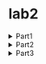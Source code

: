 # lab2
<details>
 <summary>Part1</summary>
 <p>
1)Создайте пустой репозиторий на сервисе github.com (или gitlab.com, или bitbucket.com). 

2)Выполните инструкцию по созданию первого коммита на странице репозитория, созданного на предыдещем шаге. 
```
Documents % mkdir MyRepo
cd MyRepo
echo "MyRepo">> README.md
git init
>>Initialized empty Git repository in /Users/makbuk/Documents/MyRepo/.git/
git config user.name "Ekaterina Karpina"
git config user.email "karpina.katia@gmail.com"
git add README.md
git commit -m "first commit"
>>[main (root-commit) d220c65] first commit
 1 file changed, 1 insertion(+)
 create mode 100644 README.md
git branch -M master
git remote add origin https://github.com/Ekaterina416b/MyRepo.git
>>makbuk@MacBook-Air-makbuk MyRepo % git push -u origin master
Enumerating objects: 3, done.
Counting objects: 100% (3/3), done.
Writing objects: 100% (3/3), 225 bytes | 225.00 KiB/s, done.
Total 3 (delta 0), reused 0 (delta 0), pack-reused 0
To https://github.com/Ekaterina416b/MyRepo.git
 * [new branch]      master -> master
branch 'master' set up to track 'origin/master'.
```
3)Создайте файл hello_world.cpp в локальной копии репозитория (который должен был появиться на шаге 2). Реализуйте программу Hello world на языке C++ используя плохой стиль кода. Например, после заголовочных файлов вставьте строку using namespace std;.
```
touch hello_world.cpp
nano hello_world.cpp
```
[hello_world.cpp](hello_world.cpp)

4)Добавьте этот файл в локальную копию репозитория.
```
git add hello_world.cpp
```
5)Закоммитьте изменения с осмысленным сообщением. 
``` 
git commit -m "Add hello_world.cpp with bad code style"
>>[master acc580f] Add hello_world.cpp with bad code style
 1 file changed, 7 insertions(+)
 create mode 100644 MyRepository/hello_world.cpp
``` 

6,7)Изменитьте исходный код так, чтобы программа через стандартный поток ввода запрашивалось имя пользователя. А в стандартный поток вывода печаталось сообщение Hello world from @name, где @name имя пользователя.Закоммитьте новую версию программы. Почему не надо добавлять файл повторно git add?
```
git commit -am "Update hello_world.cpp to ask for user's name"
>>[master 5aa4647] Update hello_world.cpp to ask for user's name
 1 file changed, 5 insertions(+), 1 deletion(-)
```
Флаг -a автоматически добавляет изменения в уже отслеживаемых файлах, поэтому git add не требуется.
8)Запуште изменения в удалёный репозиторий.
```
git push origin master
>>Enumerating objects: 9, done.
Counting objects: 100% (9/9), done.
Delta compression using up to 8 threads
Compressing objects: 100% (6/6), done.
Writing objects: 100% (8/8), 948 bytes | 948.00 KiB/s, done.
Total 8 (delta 0), reused 0 (delta 0), pack-reused 0
To https://github.com/Ekaterina416b/MyRepository.git
   3c5a746..5aa4647  master -> master
```

9)Проверьте, что история коммитов доступна в удалёный репозитории.  
[Ссылка на коммиты](https://github.com/Ekaterina416b/MyRepo/commits/master/) 
 </p>
</details>
 <details>
 <summary>Part2</summary>
 <p>
 1)В локальной копии репозитория создайте локальную ветку patch1.
  
 ```
 MyRepository % git checkout -b patch1
 >>Switched to a new branch 'patch1'
 ```
 2)Внесите изменения в ветке patch1 по исправлению кода и избавления от using namespace std;.
 ```
 nano hello_world.cpp
 ```
 3)commit, push локальную ветку в удалённый репозиторий.
 ```
 git add hello_world.cpp
 git commit -m "Remove using namespace std; and improve code style"
>>[patch1 9a3bf03] Remove using namespace std; and improve code style
 1 file changed, 5 insertions(+), 5 deletions(-)
git push origin patch1
>>Enumerating objects: 5, done.
Counting objects: 100% (5/5), done.
Delta compression using up to 8 threads
Compressing objects: 100% (3/3), done.
Writing objects: 100% (3/3), 476 bytes | 476.00 KiB/s, done.
Total 3 (delta 0), reused 0 (delta 0), pack-reused 0
remote: 
remote: Create a pull request for 'patch1' on GitHub by visiting:
remote:      https://github.com/Ekaterina416b/MyRepo/pull/new/patch1
remote: 
To https://github.com/Ekaterina416b/MyRepo.git
 * [new branch]      patch1 -> patch1
```
 4)Проверьте, что ветка patch1 доступна в удалёный репозитории. 
 
 [Ссылка на ветку](https://github.com/Ekaterina416b/MyRepo/commits/patch1/) 
 
 5)Создайте pull-request patch1 -> master.
 <img width="929" alt="scrin 2 5" src="https://github.com/user-attachments/assets/9b2f2605-d764-4c16-a84c-ee9499217697" />

6)В локальной копии в ветке patch1 добавьте в исходный код комментарии.
```
nano hello_world.cpp
```
7)commit, push.
```
git add hello_world.cpp
git commit -m "Add comments to the code"
>>[patch1 04b01bb] Add comments to the code
 1 file changed, 1 insertion(+), 1 deletion(-)
git push origin patch1
>>Enumerating objects: 5, done.
Counting objects: 100% (5/5), done.
Delta compression using up to 8 threads
Compressing objects: 100% (3/3), done.
Writing objects: 100% (3/3), 338 bytes | 338.00 KiB/s, done.
Total 3 (delta 1), reused 0 (delta 0), pack-reused 0
remote: Resolving deltas: 100% (1/1), completed with 1 local object.
To https://github.com/Ekaterina416b/MyRepo.git
   9a3bf03..04b01bb  patch1 -> patch1
```
8)Проверьте, что новые изменения есть в созданном на шаге 5 pull-request
<img width="935" alt="scrin  2 8" src="https://github.com/user-attachments/assets/2e0e56a2-fafe-49d1-af3c-65bf47394f62" /> 

9) В удалённый репозитории выполните слияние PR patch1 -> master и удалите ветку patch1 в удаленном репозитории.
<img width="958" alt="scrin 2 9" src="https://github.com/user-attachments/assets/8c9830b9-84d2-4e0d-8c34-6517d8018614" />

10)Локально выполните pull.
```
git checkout master
>>Switched to branch 'master'
Your branch is up to date with 'origin/master'.
git pull origin master              
>>remote: Enumerating objects: 1, done.
remote: Counting objects: 100% (1/1), done.
remote: Total 1 (delta 0), reused 0 (delta 0), pack-reused 0 (from 0)
Unpacking objects: 100% (1/1), 918 bytes | 459.00 KiB/s, done.
From https://github.com/Ekaterina416b/MyRepo
 * branch            master     -> FETCH_HEAD
   f14591f..6ac9698  master     -> origin/master
Updating f14591f..6ac9698
Fast-forward
 hello_world.cpp | 10 +++++-----
 1 file changed, 5 insertions(+), 5 deletions(-)
```
11)С помощью команды git log просмотрите историю в локальной версии ветки master.
```
git log
```
[task2.11.txt](https://github.com/Ekaterina416b/lab2.1/blob/master/task2.11.txt) 

12)Удалите локальную ветку patch1.
```
git branch -d patch1
>>Deleted branch patch1 (was 04b01bb)
```
</p>
</details>
<details>
 <summary>Part3</summary>
 <p>
1)Создайте новую локальную ветку patch2.
  
```
git checkout -b patch2
>>Switched to a new branch 'patch2'
```
2)Измените code style с помощью утилиты clang-format. Например, используя опцию -style=Mozilla.
```
clang-format -i -style=Mozilla hello_world.cpp
```
3)commit, push, создайте pull-request patch2 -> master.
```
git add hello_world.cpp
git commit -m "Apply Mozilla code style to hello_world.cpp using clang-format"
>>[patch2 95f3087] Apply Mozilla code style to hello_world.cpp using clang-format
 1 file changed, 8 insertions(+), 7 deletions(-)
git push origin patch2
>>Enumerating objects: 5, done.
Counting objects: 100% (5/5), done.
Delta compression using up to 8 threads
Compressing objects: 100% (3/3), done.
Writing objects: 100% (3/3), 494 bytes | 494.00 KiB/s, done.
Total 3 (delta 0), reused 0 (delta 0), pack-reused 0
remote: 
remote: Create a pull request for 'patch2' on GitHub by visiting:
remote:      https://github.com/Ekaterina416b/MyRepo/pull/new/patch2
remote: 
To https://github.com/Ekaterina416b/MyRepo.git
 * [new branch]      patch2 -> patch2
```
4,5)В ветке master в удаленном репозитории измените комментарии, например, расставьте знаки препинания, переведите комментарии на другой язык.
Убедитесь, что в pull-request появились конфликтны.
<img width="986" alt="scrin 3 4" src="https://github.com/user-attachments/assets/18b497da-d592-4b15-be11-023db61b8f25" /> 


6)Для этого локально выполните pull + rebase (точную последовательность команд, следует узнать самостоятельно). Исправьте конфликты.
```
git pull --rebase origin master
nano hello_world.cpp
git add hello_world.cpp
git rebase --continue
```
7)Сделайте force push в ветку patch2
```
git push origin patch2 --force-with-lease
```
8)Убедитель, что в pull-request пропали конфликтны.

<img width="907" alt="Снимок экрана 2025-03-16 в 19 07 36" src="https://github.com/user-attachments/assets/510da74f-dced-4b48-b20e-785a68d529ca" />

9)Вмержите pull-request patch2 -> master.
<img width="928" alt="Снимок экрана 2025-03-16 в 18 51 13" src="https://github.com/user-attachments/assets/b687ce2f-fee5-4a2c-8bb7-871add62fad0" />
</p>
</details>
